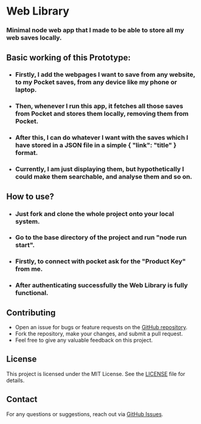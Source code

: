 # Web Library
### Minimal node web app that I made to be able to store all my web saves locally. 

## Basic working of this Prototype:
- ### Firstly, I add the webpages I want to save from any website, to my Pocket saves, from any device like my phone or laptop.
- ### Then, whenever I run this app, it fetches all those saves from Pocket and stores them locally, removing them from Pocket.
- ### After this, I can do whatever I want with the saves which I have stored in a JSON file in a simple { "link": "title" } format.
- ### Currently, I am just displaying them, but hypothetically I could make them searchable, and analyse them and so on.

## How to use?
- ### Just fork and clone the whole project onto your local system.
- ### Go to the base directory of the project and run "node run start".
- ### Firstly, to connect with pocket ask for the "Product Key" from me.
- ### After authenticating successfully the Web Library is fully functional.

## Contributing
- Open an issue for bugs or feature requests on the [GitHub repository](https://github.com/chitwan27/webLibrary/issues).
- Fork the repository, make your changes, and submit a pull request.
- Feel free to give any valuable feedback on this project.

## License
This project is licensed under the MIT License. See the [LICENSE](https://github.com/chitwan27/webLibrary/blob/master/LICENSE) file for details.

## Contact
For any questions or suggestions, reach out via [GitHub Issues](https://github.com/chitwan27/webLibrary/issues).